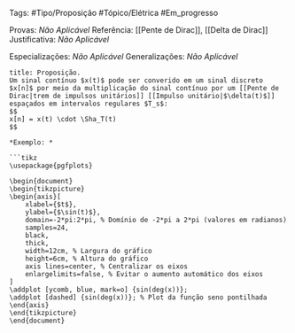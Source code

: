 Tags: #Tipo/Proposição #Tópico/Elétrica #Em_progresso

Provas: _Não Aplicável_
Referência: [[Pente de Dirac]], [[Delta de Dirac]]
Justificativa: _Não Aplicável_

Especializações: _Não Aplicável_
Generalizações: _Não Aplicável_

```ad-question
title: Proposição.
Um sinal contínuo $x(t)$ pode ser converido em um sinal discreto $x[n]$ por meio da multiplicação do sinal contínuo por um [[Pente de Dirac|trem de impulsos unitários]] [[Impulso unitário|$\delta(t)$]] espaçados em intervalos regulares $T_s$:
$$
x[n] = x(t) \cdot \Sha_T(t)
$$

*Exemplo: *

```tikz
\usepackage{pgfplots} 

\begin{document}
\begin{tikzpicture}
\begin{axis}[
	xlabel={$t$},
    ylabel={$\sin(t)$},
    domain=-2*pi:2*pi, % Domínio de -2*pi a 2*pi (valores em radianos)
    samples=24,
    black,
    thick,
    width=12cm, % Largura do gráfico
    height=6cm, % Altura do gráfico
    axis lines=center, % Centralizar os eixos
    enlargelimits=false, % Evitar o aumento automático dos eixos
]
\addplot [ycomb, blue, mark=o] {sin(deg(x))};
\addplot [dashed] {sin(deg(x))}; % Plot da função seno pontilhada
\end{axis}
\end{tikzpicture}
\end{document}
```

